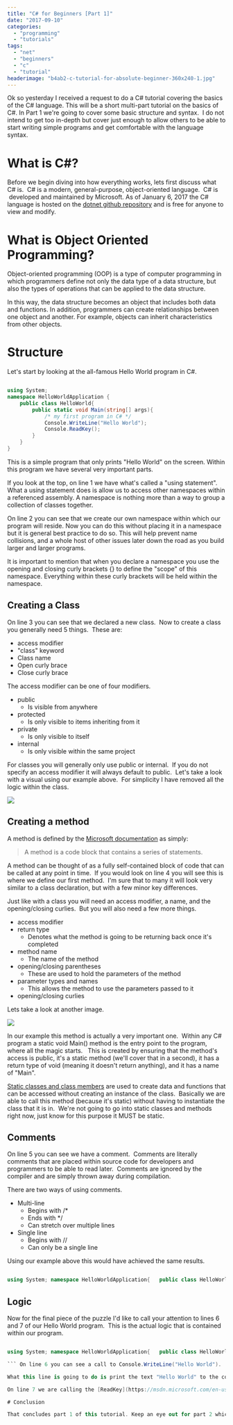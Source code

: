 ```yaml
---
title: "C# for Beginners [Part 1]"
date: "2017-09-10"
categories: 
  - "programming"
  - "tutorials"
tags: 
  - "net"
  - "beginners"
  - "c"
  - "tutorial"
headerimage: "b4ab2-c-tutorial-for-absolute-beginner-360x240-1.jpg"
---
```


Ok so yesterday I received a request to do a C# tutorial covering the basics of the C# language. This will be a short multi-part tutorial on the basics of C#. In Part 1 we're going to cover some basic structure and syntax.  I do not intend to get too in-depth but cover just enough to allow others to be able to start writing simple programs and get comfortable with the language syntax.

# What is C#?

Before we begin diving into how everything works, lets first discuss what C# is.  C# is a modern, general-purpose, object-oriented language.  C# is  developed and maintained by Microsoft. As of January 6, 2017 the C# language is hosted on the [dotnet github repository](https://github.com/dotnet/csharplang) and is free for anyone to view and modify.

# What is Object Oriented Programming?

Object-oriented programming (OOP) is a type of computer programming in which programmers define not only the data type of a data structure, but also the types of operations that can be applied to the data structure.

In this way, the data structure becomes an object that includes both data and functions. In addition, programmers can create relationships between one object and another. For example, objects can inherit characteristics from other objects.

# Structure

Let's start by looking at the all-famous Hello World program in C#.

```csharp

using System; 
namespace HelloWorldApplication {   
    public class HelloWorld{     
        public static void Main(string[] args){       
            /* my first program in C# */       
            Console.WriteLine("Hello World");       
            Console.ReadKey();     
        }   
    } 
}

```

This is a simple program that only prints "Hello World" on the screen. Within this program we have several very important parts.

If you look at the top, on line 1 we have what's called a "using statement". What a using statement does is allow us to access other namespaces within a referenced assembly. A namespace is nothing more than a way to group a collection of classes together.

On line 2 you can see that we create our own namespace within which our program will reside. Now you can do this without placing it in a namespace but it is general best practice to do so. This will help prevent name collisions, and a whole host of other issues later down the road as you build larger and larger programs.

It is important to mention that when you declare a namespace you use the opening and closing curly brackets {} to define the "scope" of this namespace. Everything within these curly brackets will be held within the namespace.

## Creating a Class

On line 3 you can see that we declared a new class.  Now to create a class you generally need 5 things.  These are:

- access modifier
- "class" keyword
- Class name
- Open curly brace
- Close curly brace

The access modifier can be one of four modifiers.

- public
    - Is visible from anywhere
- protected
    - Is only visible to items inheriting from it
- private
    - Is only visible to itself
- internal
    - Is only visible within the same project

For classes you will generally only use public or internal.  If you do not specify an access modifier it will always default to public.  Let's take a look with a visual using our example above.  For simplicity I have removed all the logic within the class.

![](37ac8-untitled.png)

## Creating a method

A method is defined by the [Microsoft documentation](https://docs.microsoft.com/en-us/dotnet/csharp/programming-guide/classes-and-structs/methods) as simply:

> A method is a code block that contains a series of statements.

A method can be thought of as a fully self-contained block of code that can be called at any point in time.  If you would look on line 4 you will see this is where we define our first method.  I'm sure that to many it will look very similar to a class declaration, but with a few minor key differences.

Just like with a class you will need an access modifier, a name, and the opening/closing curlies.  But you will also need a few more things.

- access modifier
- return type
    - Denotes what the method is going to be returning back once it's completed
- method name
    - The name of the method
- opening/closing parentheses
    - These are used to hold the parameters of the method
- parameter types and names
    - This allows the method to use the parameters passed to it
- opening/closing curlies

Lets take a look at another image.

![](0254e-untitled-1.png)

In our example this method is actually a very important one.  Within any C# program a static void Main() method is the entry point to the program, where all the magic starts.   This is created by ensuring that the method's access is public, it's a static method (we'll cover that in a second), it has a return type of void (meaning it doesn't return anything), and it has a name of "Main".

[Static classes and class members](https://msdn.microsoft.com/en-us/library/79b3xss3(v=vs.80).aspx) are used to create data and functions that can be accessed without creating an instance of the class.  Basically we are able to call this method (because it's static) without having to instantiate the class that it is in.  We're not going to go into static classes and methods right now, just know for this purpose it MUST be static.

## Comments

On line 5 you can see we have a comment.  Comments are literally comments that are placed within source code for developers and programmers to be able to read later.  Comments are ignored by the compiler and are simply thrown away during compilation.

There are two ways of using comments.

- Multi-line
    - Begins with /\*
    - Ends with \*/
    - Can stretch over multiple lines
- Single line
    - Begins with //
    - Can only be a single line

Using our example above this would have achieved the same results.

```csharp

using System; namespace HelloWorldApplication{   public class HelloWorld{     public static void Main(string[] args){       // my first program in C#       Console.WriteLine("Hello World");       Console.ReadKey();     }   } }

```

## Logic

Now for the final piece of the puzzle I'd like to call your attention to lines 6 and 7 of our Hello World program.  This is the actual logic that is contained within our program.

```csharp

using System; namespace HelloWorldApplication{   public class HelloWorld{     public static void Main(string[] args){       // my first program in C#       Console.WriteLine("Hello World");       Console.ReadKey();     }   } }

``` On line 6 you can see a call to Console.WriteLine("Hello World").  What this is doing is calling the static class "Console" and calling the static method within this class called [WriteLine](https://msdn.microsoft.com/en-us/library/system.console.writeline(v=vs.110).aspx).  Along with this we are passing in a [string](https://docs.microsoft.com/en-us/dotnet/csharp/programming-guide/strings/) as a parameter.

What this line is going to do is print the text "Hello World" to the console.  Nothing more, nothing less.

On line 7 we are calling the [ReadKey](https://msdn.microsoft.com/en-us/library/system.console.readkey(v=vs.110).aspx) method within the Console class.  The ReadKey method is going to sit there waiting for user input.  Traditionally you would actually get back whatever the user typed in for further processing.  Here we are just using it to force the program to wait before completing.  Without this line our program would open, print out "Hello World" on the console, and then immediately close as it would have nothing to stop it from completing.

# Conclusion

That concludes part 1 of this tutorial. Keep an eye out for part 2 which will be coming shortly!
